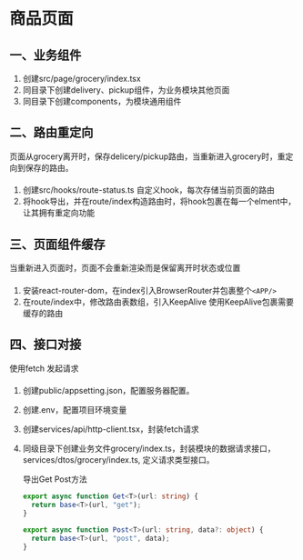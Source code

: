 # 商品页面



## 一、业务组件

1. 创建src/page/grocery/index.tsx
2. 同目录下创建delivery、pickup组件，为业务模块其他页面
3. 同目录下创建components，为模块通用组件



## 二、路由重定向

页面从grocery离开时，保存delicery/pickup路由，当重新进入grocery时，重定向到保存的路由。



#### #

1. 创建src/hooks/route-status.ts 自定义hook，每次存储当前页面的路由
2. 将hook导出，并在route/index构造路由时，将hook包裹在每一个elment中，让其拥有重定向功能



## 三、页面组件缓存

当重新进入页面时，页面不会重新渲染而是保留离开时状态或位置



#### #

1. 安装react-router-dom，在index引入BrowserRouter并包裹整个`<APP/>`
2. 在route/index中，修改路由表数组，引入KeepAlive  使用KeepAlive包裹需要缓存的路由



## 四、接口对接

使用fetch 发起请求



#### #

1. 创建public/appsetting.json，配置服务器配置。
2. 创建.env，配置项目环境变量
3. 创建services/api/http-client.tsx，封装fetch请求
4. 同级目录下创建业务文件grocery/index.ts，封装模块的数据请求接口，services/dtos/grocery/index.ts, 定义请求类型接口。

   

   导出Get Post方法

   ~~~ts
   export async function Get<T>(url: string) {
     return base<T>(url, "get");
   }
   
   export async function Post<T>(url: string, data?: object) {
     return base<T>(url, "post", data);
   }
   ~~~

   

